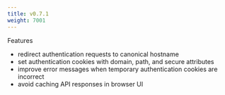 ```yaml
---
title: v0.7.1
weight: 7001
---
```


Features

 * redirect authentication requests to canonical hostname
 * set authentication cookies with domain, path, and secure attributes
 * improve error messages when temporary authentication cookies are incorrect
 * avoid caching API responses in browser UI
